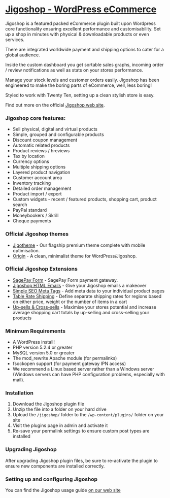 # [Jigoshop - WordPress eCommerce](http://jigoshop.com)

Jigoshop is a featured packed eCommerce plugin built upon Wordpress core functionality ensuring excellent performance and customisability. Set up a shop in minutes with physical & downloadable products or even services.

There are integrated worldwide payment and shipping options to cater for a global audience.

Inside the custom dashboard you get sortable sales graphs, incoming order / review notifications as well as stats on your stores performance.

Manage your stock levels and customer orders easily. Jigoshop has been engineered to make the boring parts of eCommerce, well, less boring!

Styled to work with Twenty Ten, setting up a clean stylish store is easy.

Find out more on the official [Jigoshop web site](http://jigoshop.com).

### Jigoshop core features:

* Sell physical, digital and virtual products
* Simple, grouped and configurable products
* Discount coupon management
* Automatic related products
* Product reviews / hreviews
* Tax by location
* Currency options
* Multiple shipping options
* Layered product navigation
* Customer account area
* Inventory tracking
* Detailed order management
* Product import / export
* Custom widgets - recent / featured products, shopping cart, product search
* PayPal standard
* Moneybookers / Skrill
* Cheque payments

### Official Jigoshop themes

* <a href="http://jigoshop.com/themes/jigotheme/" title="Premium WordPress eComemrce theme for Jigoshop">Jigotheme</a> - Our flagship premium theme complete with mobile optimisation.
* <a href="http://jigoshop.com/themes/origin/" title="Premium WordPress eComemrce theme for Jigoshop">Origin</a> - A clean, minimalist theme for WordPress/Jigoshop.

### Official Jigoshop Extensions

* <a href="http://jigoshop.com/extensions/sagepay-form/" title="SagePay Form payment gateway extension of Jigoshop">SagePay Form</a> - SagePay Form payment gateway.
* <a href="http://jigoshop.com/extensions/jigoshop-html-email/" title="Jigoshop HTML Emails">Jigoshop HTML Emails</a> - Give your Jigoshop emails a makeover
* <a href="http://jigoshop.com/extensions/jigoshop-meta-tags/" title="Simple SEO Meta Tags">Simple SEO Meta Tags</a> - Add meta data to your individual product pages
* <a href="http://jigoshop.com/extensions/table-rate-shipping/" title="Table Rate Shipping">Table Rate Shipping</a> - Define separate shipping rates for regions based on either price, weight or the number of items in a cart
* <a href="http://jigoshop.com/extensions/jigoshop-up-sell-cross-sell/" title="Up-sell and Cross-sells">Up-sells &amp; Cross-sells</a> - Maximise your stores potential and increase average shopping cart totals by up-selling and cross-selling your products


### Minimum Requirements

* A WordPress install!
* PHP version 5.2.4 or greater
* MySQL version 5.0 or greater
* The mod_rewrite Apache module (for permalinks)
* fsockopen support (for payment gateway IPN access)
* We recommend a Linux based server rather than a Windows server (Windows servers can have PHP configuration problems, especially with mail).

### Installation

1.  Download the Jigoshop plugin file
2.  Unzip the file into a folder on your hard drive
3.  Upload the `/jigoshop/` folder to the `/wp-content/plugins/` folder on your site
4.  Visit the plugins page in admin and activate it
5.	Re-save your permalink settings to ensure custom post types are installed

### Upgrading Jigoshop

After upgrading Jigoshop plugin files, be sure to re-activate the plugin to ensure new components are installed correctly.

### Setting up and configuring Jigoshop

You can find the Jigoshop usage guide <a href="http://jigoshop.com/user-guide/" title="Jigoshop usage guide">on our web site</a>
